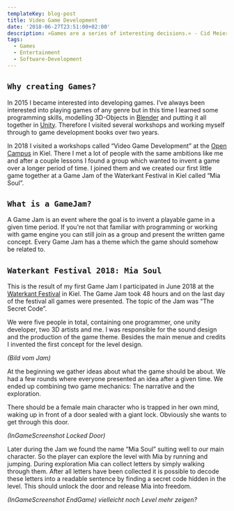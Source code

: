 ```yaml
---
templateKey: blog-post
title: Video Game Development
date: '2018-06-27T23:51:00+02:00'
description: »Games are a series of interesting decisions.« - Cid Meier
tags:
  - Games
  - Entertainment
  - Software-Development
---
```

## `Why creating Games?`

In 2015 I became interested into developing games. I’ve always been interested into playing games of any genre but in this time I learned some programming skills, modelling 3D-Objects in [Blender](https://www.blender.org/) and putting it all together in [Unity](https://unity.com/madewith). Therefore I visited several workshops and working myself through to game development books over two years. 

In 2018 I visited a workshops called “Video Game Development” at the [Open Campus](https://edu.opencampus.sh/) in Kiel. There I met a lot of people with the same ambitions like me and after a couple lessons I found a group which wanted to invent a game over a longer period of time. I joined them and we created our first little game together at a Game Jam of the Waterkant Festival in Kiel called “Mia Soul”.

## `What is a GameJam?`

A Game Jam is an event where the goal is to invent a playable game in a given time period. If you're not that familiar with programming or working with game engine you can still join as a group and present the written game concept. Every Game Jam has a theme which the game should somehow be related to.

## `Waterkant Festival 2018: Mia Soul`

This is the result of my first Game Jam I participated in June 2018 at the [Waterkant Festival](https://waterkant.sh/) in Kiel. The Game Jam took 48 hours and on the last day of the festival all games were presented. The topic of the Jam was “The Secret Code”. 

We were five people in total, containing one programmer, one unity developer, two 3D artists and me. I was responsible for the sound design and the production of the game theme. Besides the main menue and credits I invented the first concept for the level design.

_(Bild vom Jam)_

At the beginning we gather ideas about what the game should be about. We had a few rounds where everyone presented an idea after a given time. We ended up combining two game mechanics: The narrative and the exploration.

There should be a female main character who is trapped in her own mind, waking up in front of a door sealed with a giant lock. Obviously she wants to get through this door. 

_(InGameScreenshot Locked Door)_

Later during the Jam we found the name “Mia Soul” suiting well to our main character. So the player can explore the level with Mia by running and jumping. During exploration Mia can collect letters by simply walking through them. After all letters have been collected it is possible to decode these letters into a readable sentence by finding a secret code hidden in the level. This should unlock the door and release Mia into freedom.

_(InGameScreenshot EndGame) vielleicht noch Level mehr zeigen?_
